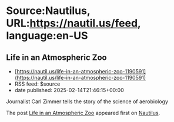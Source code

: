 # Source:Nautilus, URL:https://nautil.us/feed, language:en-US

## Life in an Atmospheric Zoo
 - [https://nautil.us/life-in-an-atmospheric-zoo-1190591](https://nautil.us/life-in-an-atmospheric-zoo-1190591)
 - RSS feed: $source
 - date published: 2025-02-14T21:46:15+00:00

<p>Journalist Carl Zimmer tells the story of the science of aerobiology</p>
<p>The post <a href="https://nautil.us/life-in-an-atmospheric-zoo-1190591/">Life in an Atmospheric Zoo</a> appeared first on <a href="https://nautil.us">Nautilus</a>.</p>

